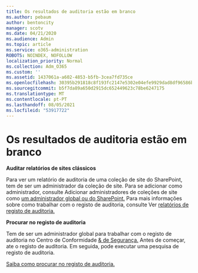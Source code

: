 ```yaml
---
title: Os resultados de auditoria estão em branco
ms.author: pebaum
author: bentoncity
manager: scotv
ms.date: 04/21/2020
ms.audience: Admin
ms.topic: article
ms.service: o365-administration
ROBOTS: NOINDEX, NOFOLLOW
localization_priority: Normal
ms.collection: Adm_O365
ms.custom: ''
ms.assetid: 1437061a-a602-4853-b5fb-3cea7fd735ce
ms.openlocfilehash: 30395b291818c8f193fc2147e5302e04efe9929dad8df96586be1c3e75bd35aa
ms.sourcegitcommit: b5f7da89a650d2915dc652449623c78be6247175
ms.translationtype: MT
ms.contentlocale: pt-PT
ms.lasthandoff: 08/05/2021
ms.locfileid: "53917722"
---
```

# <a name="auditing-results-are-blank"></a>Os resultados de auditoria estão em branco

 **Auditar relatórios de sites clássicos**
  
Para ver um relatório de auditoria de uma coleção de site do SharePoint, tem de ser um administrador da coleção de site. Para se adicionar como administrador, consulte Adicionar administradores de coleções de site como [um administrador global ou do SharePoint.](https://go.microsoft.com/fwlink/?linkid=869390) Para mais informações sobre como trabalhar com o registo de auditoria, consulte Ver [relatórios de registo de auditoria.](https://go.microsoft.com/fwlink/?linkid=395237) 
  
 **Procurar no registo de auditoria**
  
Tem de ser um administrador global para trabalhar com o registo de auditoria no Centro de Conformidade [ &amp; de Segurança.](https://protection.office.com) Antes de começar, ate o registo de auditoria. Em seguida, pode executar uma pesquisa de registo de auditoria. 
  
[Saiba como procurar no registo de auditoria.](https://go.microsoft.com/fwlink/?linkid=708432)
  


